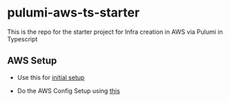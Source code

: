 # pulumi-aws-ts-starter
This is the repo for the starter project for Infra creation in AWS via Pulumi in Typescript

## AWS Setup

- Use this for [initial setup](https://www.pulumi.com/docs/clouds/aws/get-started/#get-started-with-pulumi-aws)

- Do the AWS Config Setup using [this](https://www.pulumi.com/docs/clouds/aws/get-started/begin/#configure-pulumi-to-access-your-aws-account)

